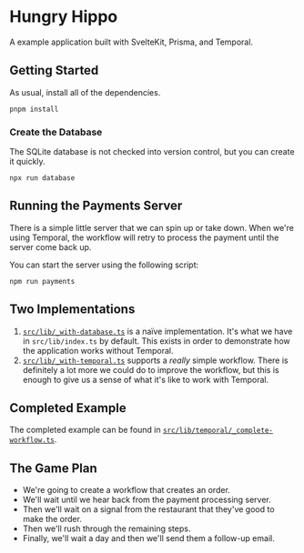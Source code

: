 # Hungry Hippo

A example application built with SvelteKit, Prisma, and Temporal.

## Getting Started

As usual, install all of the dependencies.

```
pnpm install
```

### Create the Database

The SQLite database is not checked into version control, but you can create it quickly.

```
npx run database
```

## Running the Payments Server

There is a simple little server that we can spin up or take down. When we're using Temporal, the workflow will retry to process the payment until the server come back up.

You can start the server using the following script:

```
npm run payments
```

## Two Implementations

1. [`src/lib/_with-database.ts`](./src/lib/_with-database.ts) is a naïve implementation. It's what we have in `src/lib/index.ts` by default. This exists in order to demonstrate how the application works without Temporal.
2. [`src/lib/_with-temporal.ts`](./src/lib/_with-temporal.ts) supports a _really_ simple workflow. There is definitely a lot more we could do to improve the workflow, but this is enough to give us a sense of what it's like to work with Temporal.

## Completed Example

The completed example can be found in [`src/lib/temporal/_complete-workflow.ts`](./src/lib/temporal/_complete-workflow.ts).

## The Game Plan

- We're going to create a workflow that creates an order.
- We'll wait until we hear back from the payment processing server.
- Then we'll wait on a signal from the restaurant that they've good to make the order.
- Then we'll rush through the remaining steps.
- Finally, we'll wait a day and then we'll send them a follow-up email.

